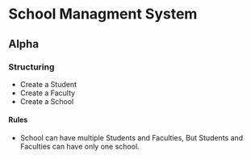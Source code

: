 # School Managment System 

## Alpha 

### Structuring

- Create a Student 
- Create a Faculty
- Create a School 

#### Rules 
 - School can have multiple Students and Faculties, But Students and Faculties can have only one school. 
